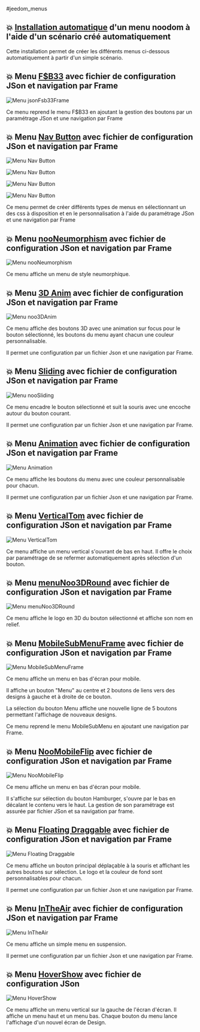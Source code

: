 #jeedom_menus

<!--
## Menu [F$B33](./jsonFsb33) avec fichier de configuration JSon

Ce menu reprend le menu F$B33 en ajoutant la gestion des boutons par un paramétrage à partir d'un fichier JSon

⚠️ Version du menu non maintenue : privilégier la version ci-dessous avec gestion par Frame
-->

## :boom: [Installation automatique](./installation) d'un menu noodom à l'aide d'un scénario créé automatiquement

Cette installation permet de créer les différents menus ci-dessous automatiquement à partir d'un simple scénario.

## :boom: Menu [F$B33](./menuJsonFsb33Frame) avec fichier de configuration JSon et navigation par Frame

![Menu jsonFsb33Frame](./menuJsonFsb33Frame/doc/images/menuJsonFsb33Frame.png)

Ce menu reprend le menu F$B33 en ajoutant la gestion des boutons par un paramétrage JSon et une navigation par Frame

## :boom: Menu [Nav Button](./menuNavButton) avec fichier de configuration JSon et navigation par Frame

![Menu Nav Button](./menuNavButton/doc/images/style-menu.png)

![Menu Nav Button](./menuNavButton/doc/images/style-push-menu.png)

![Menu Nav Button](./menuNavButton/doc/images/style-ios-menu.png)

![Menu Nav Button](./menuNavButton/doc/images/style-img-menu.png)

Ce menu permet de créer différents types de menus en sélectionnant un des css à disposition et en le personnalisation à l'aide du paramétrage JSon et une navigation par Frame

## :boom: Menu [nooNeumorphism](./menuNooNeumorphism) avec fichier de configuration JSon et navigation par Frame
![Menu nooNeumorphism](./menuNooNeumorphism/doc/images/demoMenuNooNeumorphism.gif)

Ce menu affiche un menu de style neumorphique.

## :boom: Menu [3D Anim](./menuNoo3DAnim) avec fichier de configuration JSon et navigation par Frame

![Menu noo3DAnim](./menuNoo3DAnim/doc/images/demoMenuNoo3DAnim.gif)

Ce menu affiche des boutons 3D avec une animation sur focus pour le bouton sélectionné, les boutons du menu ayant chacun une couleur personnalisable.

Il permet une configuration par un fichier Json et une navigation par Frame.

## :boom: Menu [Sliding](./menuNooSliding) avec fichier de configuration JSon et navigation par Frame

![Menu nooSliding](./menuNooSliding/doc/images/demoMenuNooSliding.gif)

Ce menu encadre le bouton sélectionné et suit la souris avec une encoche autour du bouton courant.

Il permet une configuration par un fichier Json et une navigation par Frame.

## :boom: Menu [Animation](./menuAnimation) avec fichier de configuration JSon et navigation par Frame

![Menu Animation](./menuAnimation/doc/images/menuAnimation.png)

Ce menu affiche les boutons du menu avec une couleur personnalisable pour chacun.

Il permet une configuration par un fichier Json et une navigation par Frame.

## :boom: Menu [VerticalTom](./menuVerticalTom) avec fichier de configuration JSon et navigation par Frame
![Menu VerticalTom](./menuVerticalTom/doc/images/menuOuvert.png)

Ce menu affiche un menu vertical s'ouvrant de bas en haut. Il offre le choix par paramétrage de se refermer automatiquement après sélection d'un bouton. 

## :boom: Menu [menuNoo3DRound](./menuNoo3DRound) avec fichier de configuration JSon et navigation par Frame
![Menu menuNoo3DRound](./menuNoo3DRound/doc/images/demoMenuNoo3DRound.gif)

Ce menu affiche le logo en 3D du bouton sélectionné et affiche son nom en relief. 

## :boom: Menu [MobileSubMenuFrame](./menuMobileSubMenuFrame) avec fichier de configuration JSon et navigation par Frame
![Menu MobileSubMenuFrame](./menuMobileSubMenu/doc/images/menuOuvert.png)

Ce menu affiche un menu en bas d'écran pour mobile. 

Il affiche un bouton "Menu" au centre et 2 boutons de liens vers des designs à gauche et à droite de ce bouton.

La sélection du bouton Menu affiche une nouvelle ligne de 5 boutons permettant l'affichage de nouveaux designs.

Ce menu reprend le menu MobileSubMenu en ajoutant une navigation par Frame.

## :boom: Menu [NooMobileFlip](./menuNooMobileFlip) avec fichier de configuration JSon et navigation par Frame
![Menu NooMobileFlip](./menuNooMobileFlip/doc/images/demoMenuNooMobileFlip.gif)

Ce menu affiche un menu en bas d'écran pour mobile. 

Il s'affiche sur sélection du bouton Hamburger, s'ouvre par le bas en décalant le contenu vers le haut.
La gestion de son paramétrage est assurée par fichier JSon et sa navigation par frame.

## :boom: Menu [Floating Draggable](./menuFloattingDraggable) avec fichier de configuration JSon et navigation par Frame

![Menu Floating Draggable](./menuFloattingDraggable/doc/images/menuFloattingDraggableOn.png)

Ce menu affiche un bouton principal déplaçable à la souris et affichant les autres boutons sur sélection. Le logo et la couleur de fond sont personnalisables pour chacun.

Il permet une configuration par un fichier Json et une navigation par Frame.

## :boom: Menu [InTheAir](./menuInTheAir) avec fichier de configuration JSon et navigation par Frame

![Menu InTheAir](./menuInTheAir/doc/images/menuOuvert.png)

Ce menu affiche un simple menu en suspension.

Il permet une configuration par un fichier Json et une navigation par Frame.

## :boom: Menu [HoverShow](./menuHoverShow) avec fichier de configuration JSon

![Menu HoverShow](./menuHoverShow/doc/images/menuOuvert.png)

Ce menu affiche un menu vertical sur la gauche de l'écran d'écran. Il affiche un menu haut et un menu bas. Chaque bouton du menu lance l'affichage d'un nouvel écran de Design.

<!--
## Menu [MobileSubMenu](./menuMobileSubMenu) avec fichier de configuration JSon
![Menu MobileSubMenu](./menuMobileSubMenu/doc/images/menuOuvert.png)

Ce menu affiche un menu en bas d'écran pour mobile. 

Il affiche un bouton "Menu" au centre et 2 boutons de liens vers des designs à gauche et à droite de ce bouton.

La sélection du bouton Menu affiche une nouvelle ligne de 5 boutons permettant l'affichage de nouveaux designs.
-->
